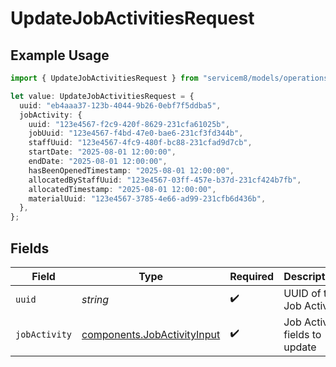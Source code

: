 # UpdateJobActivitiesRequest

## Example Usage

```typescript
import { UpdateJobActivitiesRequest } from "servicem8/models/operations";

let value: UpdateJobActivitiesRequest = {
  uuid: "eb4aaa37-123b-4044-9b26-0ebf7f5ddba5",
  jobActivity: {
    uuid: "123e4567-f2c9-420f-8629-231cfa61025b",
    jobUuid: "123e4567-f4bd-47e0-bae6-231cf3fd344b",
    staffUuid: "123e4567-4fc9-480f-bc88-231cfad9d7cb",
    startDate: "2025-08-01 12:00:00",
    endDate: "2025-08-01 12:00:00",
    hasBeenOpenedTimestamp: "2025-08-01 12:00:00",
    allocatedByStaffUuid: "123e4567-03ff-457e-b37d-231cf424b7fb",
    allocatedTimestamp: "2025-08-01 12:00:00",
    materialUuid: "123e4567-3785-4e66-ad99-231cfb6d436b",
  },
};
```

## Fields

| Field                                                                      | Type                                                                       | Required                                                                   | Description                                                                |
| -------------------------------------------------------------------------- | -------------------------------------------------------------------------- | -------------------------------------------------------------------------- | -------------------------------------------------------------------------- |
| `uuid`                                                                     | *string*                                                                   | :heavy_check_mark:                                                         | UUID of the Job Activity                                                   |
| `jobActivity`                                                              | [components.JobActivityInput](../../models/components/jobactivityinput.md) | :heavy_check_mark:                                                         | Job Activity fields to update                                              |
